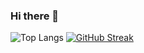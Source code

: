 ### Hi there 👋

![Top Langs](https://github-readme-stats.vercel.app/api/top-langs/?username=rostam&hide_progress=true)
[![GitHub Streak](https://streak-stats.demolab.com?user=rostam&type=png)](https://git.io/streak-stats)
<!--
**rostam/rostam** is a ✨ _special_ ✨ repository because its `README.md` (this file) appears on your GitHub profile.

Here are some ideas to get you started:

- 🔭 I’m currently working on ...
- 🌱 I’m currently learning ...
- 👯 I’m looking to collaborate on ...
- 🤔 I’m looking for help with ...
- 💬 Ask me about ...
- 📫 How to reach me: ...
- 😄 Pronouns: ...
- ⚡ Fun fact: ...
-->
